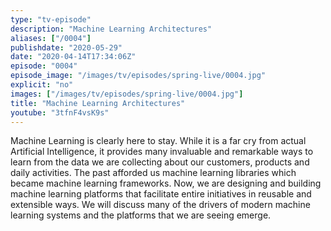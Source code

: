 ```yaml
---
type: "tv-episode"
description: "Machine Learning Architectures"
aliases: ["/0004"]
publishdate: "2020-05-29"
date: "2020-04-14T17:34:06Z"
episode: "0004"
episode_image: "/images/tv/episodes/spring-live/0004.jpg"
explicit: "no"
images: ["/images/tv/episodes/spring-live/0004.jpg"]
title: "Machine Learning Architectures"
youtube: "3tfnF4vsK9s"
---
```


Machine Learning is clearly here to stay. While it is a far cry from actual Artificial Intelligence, it provides many invaluable and remarkable ways to learn from the data we are collecting about our customers, products and daily activities. The past afforded us machine learning libraries which became machine learning frameworks. Now, we are designing and building machine learning platforms that facilitate entire initiatives in reusable and extensible ways. We will discuss many of the drivers of modern machine learning systems and the platforms that we are seeing emerge.

